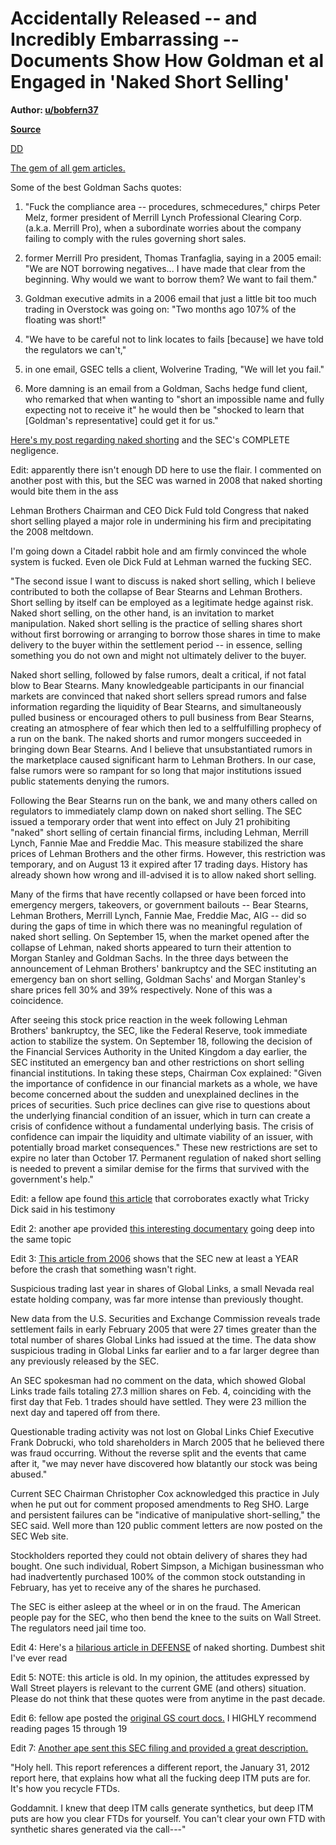 Accidentally Released -- and Incredibly Embarrassing -- Documents Show How Goldman et al Engaged in 'Naked Short Selling'
=======================================================================================================================

**Author: [u/bobfern37](https://www.reddit.com/user/bobfern37/)**

**[Source](https://www.reddit.com/r/GME/comments/mexlpn/accidentally_released_and_incredibly_embarrassing/?utm_medium=android_app&utm_source=share)**

[DD](https://www.reddit.com/r/GME/search?q=flair_name%3A%22DD%22&restrict_sr=1)

[The gem of all gem articles.](https://www.google.com/amp/s/www.rollingstone.com/politics/politics-news/accidentally-released-and-incredibly-embarrassing-documents-show-how-goldman-et-al-engaged-in-naked-short-selling-244035/amp/)

Some of the best Goldman Sachs quotes:

1.  "Fuck the compliance area -- procedures, schmecedures," chirps Peter Melz, former president of Merrill Lynch Professional Clearing Corp. (a.k.a. Merrill Pro), when a subordinate worries about the company failing to comply with the rules governing short sales.

2.  former Merrill Pro president, Thomas Tranfaglia, saying in a 2005 email: "We are NOT borrowing negatives... I have made that clear from the beginning. Why would we want to borrow them? We want to fail them."

3.  Goldman executive admits in a 2006 email that just a little bit too much trading in Overstock was going on: "Two months ago 107% of the floating was short!"

4.  "We have to be careful not to link locates to fails [because] we have told the regulators we can't,"

5.  in one email, GSEC tells a client, Wolverine Trading, "We will let you fail."

6.  More damning is an email from a Goldman, Sachs hedge fund client, who remarked that when wanting to "short an impossible name and fully expecting not to receive it" he would then be "shocked to learn that [Goldman's representative] could get it for us."

[Here's my post regarding naked shorting](https://www.reddit.com/r/GME/comments/merag9/and_you_thought_the_sec_has_been_silent/gsjcf6n/?utm_source=share&utm_medium=ios_app&utm_name=iossmf&context=3) and the SEC's COMPLETE negligence.

Edit: apparently there isn't enough DD here to use the flair. I commented on another post with this, but the SEC was warned in 2008 that naked shorting would bite them in the ass

Lehman Brothers Chairman and CEO Dick Fuld told Congress that naked short selling played a major role in undermining his firm and precipitating the 2008 meltdown.

I'm going down a Citadel rabbit hole and am firmly convinced the whole system is fucked. Even ole Dick Fuld at Lehman warned the fucking SEC.

"The second issue I want to discuss is naked short selling, which I believe contributed to both the collapse of Bear Stearns and Lehman Brothers. Short selling by itself can be employed as a legitimate hedge against risk. Naked short selling, on the other hand, is an invitation to market manipulation. Naked short selling is the practice of selling shares short without first borrowing or arranging to borrow those shares in time to make delivery to the buyer within the settlement period -- in essence, selling something you do not own and might not ultimately deliver to the buyer.

Naked short selling, followed by false rumors, dealt a critical, if not fatal blow to Bear Stearns. Many knowledgeable participants in our financial markets are convinced that naked short sellers spread rumors and false information regarding the liquidity of Bear Stearns, and simultaneously pulled business or encouraged others to pull business from Bear Stearns, creating an atmosphere of fear which then led to a selffulfilling prophecy of a run on the bank. The naked shorts and rumor mongers succeeded in bringing down Bear Stearns. And I believe that unsubstantiated rumors in the marketplace caused significant harm to Lehman Brothers. In our case, false rumors were so rampant for so long that major institutions issued public statements denying the rumors.

Following the Bear Stearns run on the bank, we and many others called on regulators to immediately clamp down on naked short selling. The SEC issued a temporary order that went into effect on July 21 prohibiting "naked" short selling of certain financial firms, including Lehman, Merrill Lynch, Fannie Mae and Freddie Mac. This measure stabilized the share prices of Lehman Brothers and the other firms. However, this restriction was temporary, and on August 13 it expired after 17 trading days. History has already shown how wrong and ill-advised it is to allow naked short selling.

Many of the firms that have recently collapsed or have been forced into emergency mergers, takeovers, or government bailouts -- Bear Stearns, Lehman Brothers, Merrill Lynch, Fannie Mae, Freddie Mac, AIG -- did so during the gaps of time in which there was no meaningful regulation of naked short selling. On September 15, when the market opened after the collapse of Lehman, naked shorts appeared to turn their attention to Morgan Stanley and Goldman Sachs. In the three days between the announcement of Lehman Brothers' bankruptcy and the SEC instituting an emergency ban on short selling, Goldman Sachs' and Morgan Stanley's share prices fell 30% and 39% respectively. None of this was a coincidence.

After seeing this stock price reaction in the week following Lehman Brothers' bankruptcy, the SEC, like the Federal Reserve, took immediate action to stabilize the system. On September 18, following the decision of the Financial Services Authority in the United Kingdom a day earlier, the SEC instituted an emergency ban and other restrictions on short selling financial institutions. In taking these steps, Chairman Cox explained: "Given the importance of confidence in our financial markets as a whole, we have become concerned about the sudden and unexplained declines in the prices of securities. Such price declines can give rise to questions about the underlying financial condition of an issuer, which in turn can create a crisis of confidence without a fundamental underlying basis. The crisis of confidence can impair the liquidity and ultimate viability of an issuer, with potentially broad market consequences." These new restrictions are set to expire no later than October 17. Permanent regulation of naked short selling is needed to prevent a similar demise for the firms that survived with the government's help."

Edit: a fellow ape found [this article](https://www.rollingstone.com/feature/wall-streets-naked-swindle-194908/) that corroborates exactly what Tricky Dick said in his testimony

Edit 2: another ape provided [this interesting documentary](https://youtu.be/Kpyhnmd-ZbU) going deep into the same topic

Edit 3: [This article from 2006](https://www.forbes.com/2006/08/25/naked-shorts-global-links-cx_lm_0825naked.html?sh=4aabd4078400) shows that the SEC new at least a YEAR before the crash that something wasn't right.

Suspicious trading last year in shares of Global Links, a small Nevada real estate holding company, was far more intense than previously thought.

New data from the U.S. Securities and Exchange Commission reveals trade settlement fails in early February 2005 that were 27 times greater than the total number of shares Global Links had issued at the time. The data show suspicious trading in Global Links far earlier and to a far larger degree than any previously released by the SEC.

An SEC spokesman had no comment on the data, which showed Global Links trade fails totaling 27.3 million shares on Feb. 4, coinciding with the first day that Feb. 1 trades should have settled. They were 23 million the next day and tapered off from there.

Questionable trading activity was not lost on Global Links Chief Executive Frank Dobrucki, who told shareholders in March 2005 that he believed there was fraud occurring. Without the reverse split and the events that came after it, "we may never have discovered how blatantly our stock was being abused."

Current SEC Chairman Christopher Cox acknowledged this practice in July when he put out for comment proposed amendments to Reg SHO. Large and persistent failures can be "indicative of manipulative short-selling," the SEC said. Well more than 120 public comment letters are now posted on the SEC Web site.

Stockholders reported they could not obtain delivery of shares they had bought. One such individual, Robert Simpson, a Michigan businessman who had inadvertently purchased 100% of the common stock outstanding in February, has yet to receive any of the shares he purchased.

The SEC is either asleep at the wheel or in on the fraud. The American people pay for the SEC, who then bend the knee to the suits on Wall Street. The regulators need jail time too.

Edit 4: Here's a [hilarious article in DEFENSE](https://www.google.com/amp/s/www.businessinsider.com/john-carney-why-matt-taibbi-is-dead-wrong-on-naked-short-selling-2009-9%3famp) of naked shorting. Dumbest shit I've ever read

Edit 5: NOTE: this article is old. In my opinion, the attitudes expressed by Wall Street players is relevant to the current GME (and others) situation. Please do not think that these quotes were from anytime in the past decade.

Edit 6: fellow ape posted the [original GS court docs.](http://media.economist.com/sites/default/files/pdfs/Plaintiffs%20Opp%20to%20MSJ.pdf) I HIGHLY recommend reading pages 15 through 19

Edit 7: [Another ape sent this SEC filing and provided a great description.](https://www.sec.gov/litigation/admin/2012/34-66283.pdf)

"Holy hell. This report references a different report, the January 31, 2012 report here, that explains how what all the fucking deep ITM puts are for. It's how you recycle FTDs.

Goddamnit. I knew that deep ITM calls generate synthetics, but deep ITM puts are how you clear FTDs for yourself. You can't clear your own FTD with synthetic shares generated via the call---"
